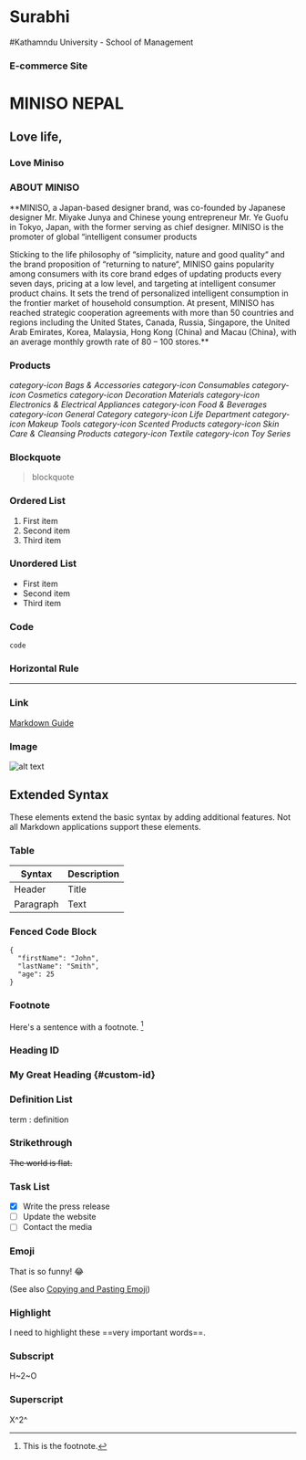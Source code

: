 # Surabhi
#Kathamndu University - School of Management 

### E-commerce Site

# MINISO NEPAL
## Love life,
### Love Miniso

### ABOUT MINISO

**MINISO, a Japan-based designer brand, was co-founded by Japanese designer Mr. Miyake Junya and Chinese young entrepreneur Mr. Ye Guofu in Tokyo, Japan, with the former serving as chief designer. MINISO is the promoter of global “intelligent consumer products

Sticking to the life philosophy of “simplicity, nature and good quality“ and the brand proposition of “returning to nature“, MINISO gains popularity among consumers with its core brand edges of updating products every seven days, pricing at a low level, and targeting at intelligent consumer product chains. It sets the trend of personalized intelligent consumption in the frontier market of household consumption. At present, MINISO has reached strategic cooperation agreements with more than 50 countries and regions including the United States, Canada, Russia, Singapore, the United Arab Emirates, Korea, Malaysia, Hong Kong (China) and Macau (China), with an average monthly growth rate of 80 – 100 stores.**

### Products

*category-icon
Bags & Accessories
category-icon
Consumables
category-icon
Cosmetics
category-icon
Decoration Materials
category-icon
Electronics & Electrical Appliances
category-icon
Food & Beverages
category-icon
General Category
category-icon
Life Department
category-icon
Makeup Tools
category-icon
Scented Products
category-icon
Skin Care & Cleansing Products
category-icon
Textile
category-icon
Toy Series*

### Blockquote

> blockquote

### Ordered List

1. First item
2. Second item
3. Third item

### Unordered List

- First item
- Second item
- Third item

### Code

`code`

### Horizontal Rule

---

### Link

[Markdown Guide](https://www.markdownguide.org)

### Image

![alt text](https://www.markdownguide.org/assets/images/tux.png)

## Extended Syntax

These elements extend the basic syntax by adding additional features. Not all Markdown applications support these elements.

### Table

| Syntax | Description |
| ----------- | ----------- |
| Header | Title |
| Paragraph | Text |

### Fenced Code Block

```
{
  "firstName": "John",
  "lastName": "Smith",
  "age": 25
}
```

### Footnote

Here's a sentence with a footnote. [^1]

[^1]: This is the footnote.

### Heading ID

### My Great Heading {#custom-id}

### Definition List

term
: definition

### Strikethrough

~~The world is flat.~~

### Task List

- [x] Write the press release
- [ ] Update the website
- [ ] Contact the media

### Emoji

That is so funny! :joy:

(See also [Copying and Pasting Emoji](https://www.markdownguide.org/extended-syntax/#copying-and-pasting-emoji))

### Highlight

I need to highlight these ==very important words==.

### Subscript

H~2~O

### Superscript

X^2^
